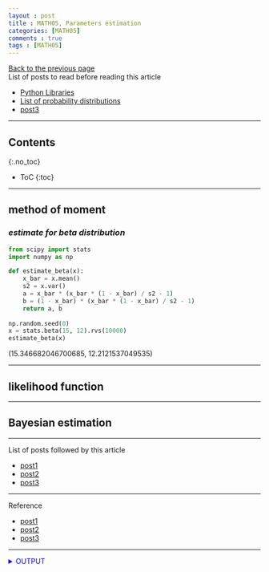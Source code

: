 ```yaml
---
layout : post
title : MATH05, Parameters estimation
categories: [MATH05]
comments : true
tags : [MATH05]
---
```

[Back to the previous page](https://userdyk-github.github.io/Study.html) <br>
List of posts to read before reading this article
- <a href='https://userdyk-github.github.io/pl03/PL03-Libraries.html' target="_blank">Python Libraries</a>
- <a href='https://en.wikipedia.org/wiki/List_of_probability_distributions' target="_blank">List of probability distributions</a>
- <a href='https://userdyk-github.github.io/'>post3</a>

---

## Contents
{:.no_toc}

* ToC
{:toc}

<hr class="division1">

## **method of moment**

### ***estimate for beta distribution***
```python
from scipy import stats
import numpy as np

def estimate_beta(x):
    x_bar = x.mean()
    s2 = x.var()
    a = x_bar * (x_bar * (1 - x_bar) / s2 - 1)
    b = (1 - x_bar) * (x_bar * (1 - x_bar) / s2 - 1)
    return a, b
    
np.random.seed(0)
x = stats.beta(15, 12).rvs(10000)
estimate_beta(x)
```
<span class="jb-medium">(15.346682046700685, 12.2121537049535)</span>
<hr class="division2">

## **likelihood function**

<hr class="division2">

## **Bayesian estimation**

<hr class="division1">

List of posts followed by this article
- [post1](https://userdyk-github.github.io/)
- <a href='https://userdyk-github.github.io/'>post2</a>
- <a href='https://userdyk-github.github.io/'>post3</a>

---

Reference
- [post1](https://userdyk-github.github.io/)
- <a href='https://userdyk-github.github.io/'>post2</a>
- <a href='https://userdyk-github.github.io/'>post3</a>

---

<details markdown="1">
<summary class='jb-small' style="color:blue">OUTPUT</summary>
<hr class='division3'>
    <details markdown="1">
    <summary class='jb-small' style="color:red">OUTPUT</summary>
    <hr class='division3_1'>
    <hr class='division3_1'>
    </details>
<hr class='division3'>
</details>

